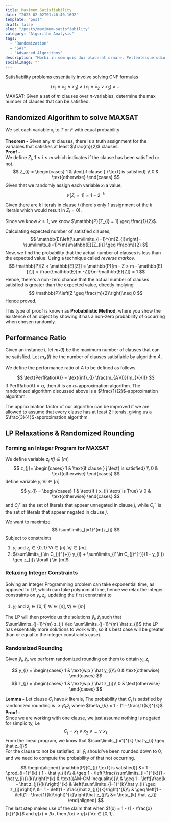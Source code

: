 ```yaml
---
title: Maximum Satisfiability
date: "2023-02-02T01:40:40.169Z"
template: "post"
draft: false
slug: "/posts/maximum-satisfiability"
category: "Algorithm Analysis"
tags:
  - "Randomization"
  - "SAT"
  - "Advanced Algorithms"
description: "Morbi in sem quis dui placerat ornare. Pellentesque odio nisi, euismod in, pharetra a, ultricies in, diam. Sed arcu. Cras consequat."
socialImage: ""
---
```

Satisfiability problems essentially involve solving CNF formulas

$$
(x_{1} \lor x_{2} \lor x_{3}) \land (x_{1}\lor \bar x_{2} \lor x_{5}) \land \dots
$$
$\text{MAXSAT}$: Given a set of $m$ clauses over $n$-variables, determine the max number of clauses that can be satisfied.

## Randomized Algorithm to solve $\text{MAXSAT}$
We set each variable $x_{i}$ to $T$  or $F$ with equal probability

**Theorem -** Given any $m$ clauses, there is a truth assignment for the variables that satisfies at least $\frac{m}{2}$ clauses.\
**Proof -**\
We define $Z_{i}$, $1 \leq i \leq m$ which indicates if the clause has been satisfied or not.
$$
Z_{i} = \begin{cases}
1  & \text{if clause } i \text{ is satisfied}  \\
0  & \text{otherwise}
\end{cases}
$$
Given that we randomly assign each variable $x_{i}$ a value,
$$
\mathbb{P}[Z_{i}=1] = 1 - 2^{-k}
$$
Given there are $k$ literals in clause $i$ (there's only 1 assignment of the $k$ literals which would result in $Z_{i} = 0$).

Since we know $k \geq 1$, we know $\mathbb{P}[Z_{i} = 1] \geq \frac{1}{2}$.

Calculating expected number of satisfied clauses,
$$
\mathbb{E}\left[\sum\limits_{i=1}^{m}Z_{i}\right]= \sum\limits_{i=1}^{m}\mathbb{E}[Z_{i}] \geq \frac{m}{2}
$$
Now, we find the probability that the actual number of clauses is less than the expected value. Using a technique called *reverse markov*.
$$
\mathbb{P}[Z < \mathbb{E}[Z]] = \mathbb{P}[m - Z > m - \mathbb{E}[Z]] < \frac{\mathbb{E}[m -Z]}{m-\mathbb{E}[Z]} = 1
$$
Hence, there's a non-zero chance that the actual number of clauses satisfied is greater than the expected value, directly implying
$$
\mathbb{P}\left[Z \geq \frac{m}{2}\right]\neq 0
$$
Hence proved.

This type of proof is known as **Probabilistic Method**, where you show the existence of an object by showing it has a non-zero probability of occurring when chosen randomly.

## Performance Ratio
Given an instance $I$, let $m_{*}(I)$ be the maximum number of clauses that can be satisfied. Let $m_{A}(I)$ be the number of clauses satisfiable by algorithm $A$.

We define the performance ratio of $A$ to be defined as follows

$$
\text{PerfRatio(A)} = \text{inf}_{I} \frac{m_{A}(I)}{m_{*}(I)}
$$
If $\text{PerfRatio(A)} = \alpha$, then $A$ is an $\alpha-$approximation algorithm. The randomized algorithm discussed above is a $\frac{1}{2}$-approximation algorithm.

The approximation factor of our algorithm can be improved if we are allowed to assume that every clause has at least $2$ literals, giving us a $\frac{3}{4}$-approximation algorithm.

## LP Relaxations & Randomized Rounding
### Forming an Integer Program for $\text{MAXSAT}$
We define variable $z_{j}\ \forall j \in [m]$
$$
z_{j}= \begin{cases}
1 & \text{if clause } j \text{ is satisfied} \\
0 & \text{otherwise}
 \end{cases}
$$
define variable $y_{i}\ \forall i \in [n]$
$$
y_{i} = \begin{cases}
1  & \text{if } x_{i} \text{ is True} \\
0 & \text{otherwise}
\end{cases}
$$
and $C_{j}^{+}$ as the set of literals that appear unnegated in clause $j$, while $C_{j}^{-}$ is the set of literals that appear negated in clause $j$.

We want to maximize
$$
\sum\limits_{j=1}^{m}z_{j}
$$
Subject to constraints
1. $y_{i}$ and $z_{j} \in \{0, 1\}\ \forall i \in [n], \forall j \in [m]$.
2. $\sum\limits_{i\in C_{j}^{+}} y_{i} + \sum\limits_{i' \in C_{j}^{-}}(1 - y_{i'}) \geq z_{j}\ \forall j \in [m]$


### Relaxing Integer Constraints
Solving an Integer Programming problem can take exponential time, as opposed to LP, which can take polynomial time, hence we relax the integer constraints on $y_{i}, z_{j}$, updating the first constraint to
1. $y_{i}$ and $z_{j} \in [0, 1]\ \forall i \in [n], \forall j \in [m]$

The LP will then provide us the solutions $\hat y_{i}, \hat z_{j}$ such that $\sum\limits_{j=1}^{m} z_{j} \leq \sum\limits_{j=1}^{m} \hat z_{j}$ (the LP has essentially more solutions to work with, so it's best case will be greater than or equal to the integer constraints case).

### Randomized Rounding
Given $\hat y_{i}, \hat z_{j}$, we perform randomized rounding on them to obtain $y_{i}, z_{j}$

$$
y_{i} = \begin{cases}
1  & \text{w.p } \hat y_{i}\\
0  & \text{otherwise}
\end{cases}
$$
$$
z_{j} = \begin{cases}
1  & \text{w.p } \hat z_{j}\\
0  & \text{otherwise}
\end{cases}
$$

**Lemma -** Let clause $C_{j}$ have $k$ literals, The probability that $C_{j}$ is satisfied by randomized rounding is $\geq \beta_{k}\hat z_{j}$ where $\beta_{k} = 1 - (1 - \frac{1}{k})^{k}$\
**Proof -**\
Since we are working with one clause, we just assume nothing is negated for simplicity, i.e
$$
C_{j} = x_{1} \lor x_{2} \lor \dots \lor x_{k}
$$
From the linear program, we know that $\sum\limits_{i=1}^{k} \hat y_{i} \geq \hat z_{j}$\
For the clause to not be satisfied, all $\hat y_{i}$ should've been rounded down to $0$, and we need to compute the probability of that not occurring.

$$
\begin{aligned}
\mathbb{P}[C_{j} \text{ is satisfied}] &= 1 - \prod_{i=1}^{k} ( 1 - \hat y_{i})\\
& \geq 1 - \left[\frac{\sum\limits_{i=1}^{k}(1 - \hat y_{i})}{k}\right]^{k} & \text{(AM-GM Inequality)}\\
& \geq 1 - \left[\frac{k - \hat z_{j}}{k}\right]^{k} & \left(\sum\limits_{i=1}^{k}\hat y_{i} \geq z_{j}\right)\\
&= 1 - \left(1 - \frac{\hat z_{j}}{k}\right)^{k}\\
& \geq \left[1 - \left(1 - \frac{1}{k}\right)^{k}\right]\hat z_{j}\\
&= \beta_{k} \hat z_{j}
\end{aligned}
$$
The last step makes use of the claim that when $f(x) = 1 - (1 - \frac{x}{k})^{k}$ and $g(x) = \beta x$, then $f(x) \geq g(x)\ \forall x \in [0, 1]$.

